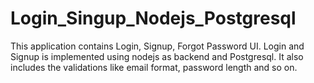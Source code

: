 # Login_Singup_Nodejs_Postgresql
This application contains Login, Signup, Forgot Password UI. Login and Signup is implemented using nodejs as backend and Postgresql. It also includes the validations like email format, password length and so on.
